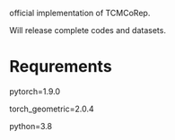 official implementation of TCMCoRep.

Will release complete codes and datasets.

# Requrements

pytorch=1.9.0

torch_geometric=2.0.4

python=3.8
